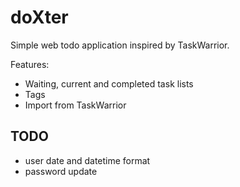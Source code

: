 # doXter

Simple web todo application inspired by TaskWarrior.

Features:
- Waiting, current and completed task lists
- Tags
- Import from TaskWarrior

## TODO

- user date and datetime format
- password update
